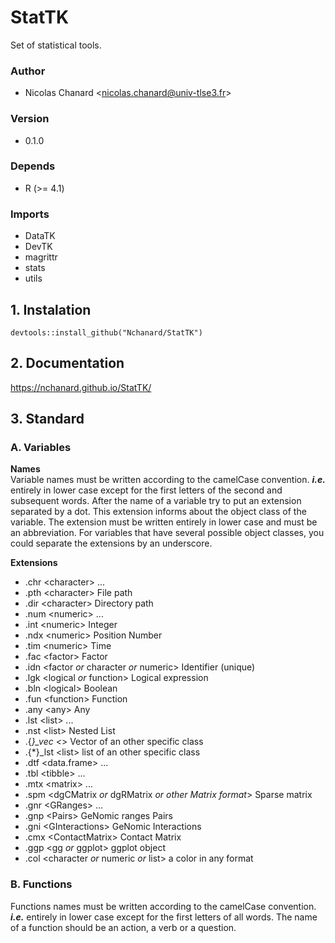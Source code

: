 # StatTK
Set of statistical tools.
  
### Author  
- Nicolas Chanard \<nicolas.chanard@univ-tlse3.fr>  
  
### Version  
- 0.1.0  
  
### Depends  
- R (>= 4.1)
  
### Imports 
- DataTK
- DevTK
- magrittr  
- stats  
- utils  
  
## 1. Instalation  
```
devtools::install_github("Nchanard/StatTK")
```
  
## 2. Documentation  
https://nchanard.github.io/StatTK/
  
## 3. Standard  
### A. Variables  
**Names**  
Variable names must be written according to the camelCase convention. ***i.e.*** entirely in lower case except for the first letters of the second and subsequent words.
After the name of a variable try to put an extension separated by a dot. This extension informs about the object class of the variable. The extension must be written entirely in lower case and must be an abbreviation. For variables that have several possible object classes, you could separate the extensions by an underscore.  
  
**Extensions**  
- .chr \<character> ...  
- .pth \<character> File path  
- .dir \<character> Directory path  
- .num \<numeric> ...  
- .int \<numeric> Integer  
- .ndx \<numeric> Position Number  
- .tim \<numeric> Time  
- .fac \<factor> Factor  
- .idn \<factor *or* character *or* numeric> Identifier (unique)  
- .lgk \<logical *or* function> Logical expression  
- .bln \<logical> Boolean  
- .fun \<function> Function  
- .any \<any> Any  
- .lst \<list> ...  
- .nst \<list> Nested List  
- .{*}_vec \<*> Vector of an other specific class  
- .{*}_lst \<list> list of an other specific class  
- .dtf \<data.frame> ...   
- .tbl \<tibble> ...  
- .mtx \<matrix> ...  
- .spm \<dgCMatrix *or* dgRMatrix *or other Matrix format*> Sparse matrix  
- .gnr \<GRanges> ...  
- .gnp \<Pairs> GeNomic ranges Pairs  
- .gni \<GInteractions> GeNomic Interactions  
- .cmx \<ContactMatrix> Contact Matrix  
- .ggp \<gg *or* ggplot> ggplot object  
- .col \<character *or* numeric *or* list> a color in any format  
  
### B. Functions  
Functions names must be written according to the camelCase convention. ***i.e.*** entirely in lower case except for the first letters of all words.
The name of a function should be an action, a verb or a question.  
